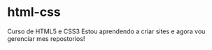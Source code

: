 # html-css
 Curso de HTML5 e CSS3
 Estou aprendendo a criar sites e agora vou gerenciar mes repostorios!
